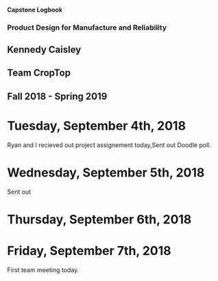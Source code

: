 #### Capstone Logbook
### Product Design for Manufacture and Reliability

## Kennedy Caisley
## Team CropTop
## Fall 2018 - Spring 2019


# Tuesday, September 4th, 2018

Ryan and I recieved out project assignement today,Sent out Doodle poll.

# Wednesday, September 5th, 2018

Sent out

# Thursday, September 6th, 2018

# Friday, September 7th, 2018
First team meeting today. 








